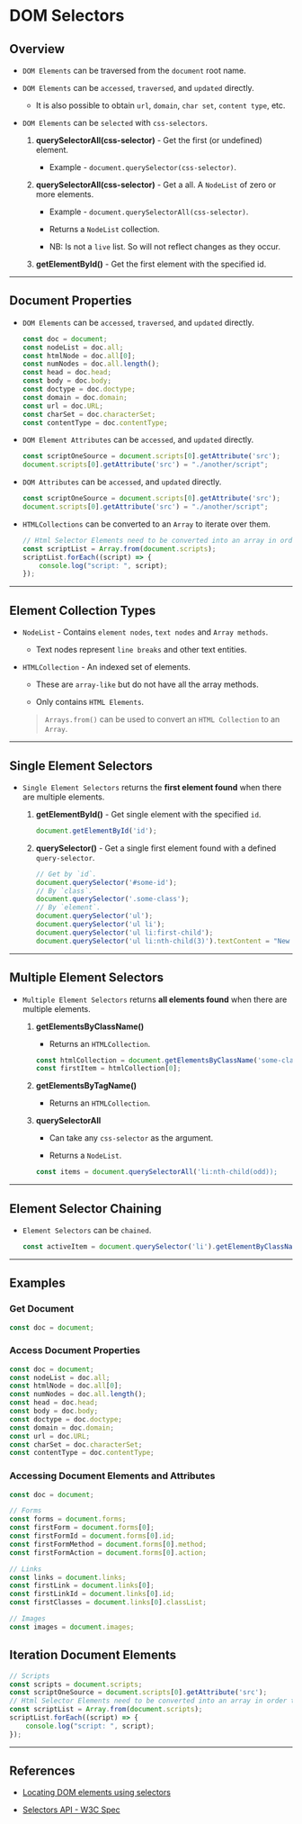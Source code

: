 # DOM Selectors

## Overview

* `DOM Elements` can be traversed from the `document` root name.

* `DOM Elements` can be `accessed`, `traversed`, and `updated` directly.

    * It is also possible to obtain `url`, `domain`, `char set`, `content type`, etc.

* `DOM Elements` can be `selected` with `css-selectors`.

    1. __querySelectorAll(css-selector)__ - Get the first (or undefined) element.

        * Example - `document.querySelector(css-selector)`.

    2. __querySelectorAll(css-selector)__ - Get a all. A `NodeList` of zero or more elements.

        * Example - `document.querySelectorAll(css-selector)`.

        * Returns a `NodeList` collection.

        * NB: Is not a `live` list. So will not reflect changes as they occur.
    
    3. __getElementById()__ - Get the first element with the specified id.

---

## Document Properties

* `DOM Elements` can be `accessed`, `traversed`, and `updated` directly.

    ```js
    const doc = document;
    const nodeList = doc.all;
    const htmlNode = doc.all[0];
    const numNodes = doc.all.length();
    const head = doc.head;
    const body = doc.body;
    const doctype = doc.doctype;
    const domain = doc.domain;
    const url = doc.URL;
    const charSet = doc.characterSet;
    const contentType = doc.contentType;
    ```

* `DOM Element Attributes` can be `accessed`, and `updated` directly.

    ```js
    const scriptOneSource = document.scripts[0].getAttribute('src');
    document.scripts[0].getAttribute('src') = "./another/script";
    ```

* `DOM Attributes` can be `accessed`, and `updated` directly.

    ```js
    const scriptOneSource = document.scripts[0].getAttribute('src');
    document.scripts[0].getAttribute('src') = "./another/script";
    ```

* `HTMLCollections` can be converted to an `Array` to iterate over them.

    ```js
    // Html Selector Elements need to be converted into an array in order to iterate.
    const scriptList = Array.from(document.scripts);
    scriptList.forEach((script) => {
        console.log("script: ", script);
    });
    ```

---

## Element Collection Types

* `NodeList` - Contains `element nodes`, `text nodes` and `Array methods`.

    * Text nodes represent `line breaks` and other text entities.

* `HTMLCollection` - An indexed set of elements. 

    * These are `array-like` but do not have all the array methods.

    * Only contains `HTML Elements`.

    > `Arrays.from()` can be used to convert an `HTML Collection` to an `Array`.

---

## Single Element Selectors

* `Single Element Selectors` returns the __first element found__ when there are multiple elements.

    1. __getElementById()__ - Get single element with the specified `id`.

        ```js
        document.getElementById('id');
        ```

    2. __querySelector()__ - Get a single first element found with a defined `query-selector`.

        ```js
        // Get by `id`.
        document.querySelector('#some-id'); 
        // By `class`.
        document.querySelector('.some-class'); 
        // By `element`.
        document.querySelector('ul');
        document.querySelector('ul li');
        document.querySelector('ul li:first-child'); 
        document.querySelector('ul li:nth-child(3)').textContent = "New Value"; 
        ```
---

## Multiple Element Selectors

* `Multiple Element Selectors` returns __all elements found__ when there are multiple elements.

    1. __getElementsByClassName()__

        * Returns an `HTMLCollection`.

        ```js 
        const htmlCollection = document.getElementsByClassName('some-class-name');
        const firstItem = htmlCollection[0];
        ```
    2. __getElementsByTagName()__

        * Returns an `HTMLCollection`.

    3. __querySelectorAll__

        * Can take any `css-selector` as the argument.

        * Returns a `NodeList`.

        ```js
        const items = document.querySelectorAll('li:nth-child(odd));
        ```

---

## Element Selector Chaining

* `Element Selectors` can be `chained`.

    ```js
    const activeItem = document.querySelector('li').getElementByClassName('active');
    ```

---

## Examples

### Get Document

```js
const doc = document;
```

### Access Document Properties

```js
const doc = document;
const nodeList = doc.all;
const htmlNode = doc.all[0];
const numNodes = doc.all.length();
const head = doc.head;
const body = doc.body;
const doctype = doc.doctype;
const domain = doc.domain;
const url = doc.URL;
const charSet = doc.characterSet;
const contentType = doc.contentType;
```

### Accessing Document Elements and Attributes

```js
const doc = document;

// Forms
const forms = document.forms;
const firstForm = document.forms[0];
const firstFormId = document.forms[0].id;
const firstFormMethod = document.forms[0].method;
const firstFormAction = document.forms[0].action;

// Links
const links = document.links;
const firstLink = document.links[0];
const firstLinkId = document.links[0].id;
const firstClasses = document.links[0].classList;

// Images
const images = document.images;
```

## Iteration Document Elements

```js
// Scripts
const scripts = document.scripts;
const scriptOneSource = document.scripts[0].getAttribute('src');
// Html Selector Elements need to be converted into an array in order to iterate
const scriptList = Array.from(document.scripts);
scriptList.forEach((script) => {
    console.log("script: ", script);
});
```
---

## References

* [Locating DOM elements using selectors](https://developer.mozilla.org/en-US/docs/Web/API/Document_object_model/Locating_DOM_elements_using_selectors)

* [Selectors API - W3C Spec](https://www.w3.org/TR/selectors-api/)